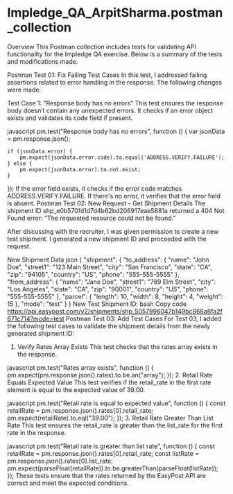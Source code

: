 # Impledge_QA_ArpitSharma.postman_collection
Overview
This Postman collection includes tests for validating API functionality for the Impledge QA exercise. Below is a summary of the tests and modifications made.

Postman Test 01: Fix Failing Test Cases
In this test, I addressed failing assertions related to error handling in the response. The following changes were made:

Test Case 1: "Response body has no errors"
This test ensures the response body doesn’t contain any unexpected errors. It checks if an error object exists and validates its code field if present.

javascript
pm.test("Response body has no errors", function () {
    var jsonData = pm.response.json();
    
    if (jsonData.error) {
        pm.expect(jsonData.error.code).to.equal('ADDRESS.VERIFY.FAILURE');
    } else {
        pm.expect(jsonData.error).to.not.exist;
    }
});
If the error field exists, it checks if the error code matches ADDRESS.VERIFY.FAILURE.
If there's no error, it verifies that the error field is absent.
Postman Test 02: New Request – Get Shipment Details
The shipment ID shp_e0b570fd1d7d4b62bd206917eae5881a returned a 404 Not Found error: "The requested resource could not be found."

After discussing with the recruiter, I was given permission to create a new test shipment. I generated a new shipment ID and proceeded with the request.

New Shipment Data
json
{
  "shipment": {
    "to_address": {
      "name": "John Doe",
      "street1": "123 Main Street",
      "city": "San Francisco",
      "state": "CA",
      "zip": "94105",
      "country": "US",
      "phone": "555-555-5555"
    },
    "from_address": {
      "name": "Jane Doe",
      "street1": "789 Elm Street",
      "city": "Los Angeles",
      "state": "CA",
      "zip": "90001",
      "country": "US",
      "phone": "555-555-5555"
    },
    "parcel": {
      "length": 10,
      "width": 8,
      "height": 4,
      "weight": 15
    },
    "mode": "test"
  }
}
New Test Shipment ID:
bash
Copy code
https://api.easypost.com/v2/shipments/shp_5057996047b149bc868a6fa2f671c714?mode=test
Postman Test 03: Add Test Cases
For Test 03, I added the following test cases to validate the shipment details from the newly generated shipment ID:

1. Verify Rates Array Exists
This test checks that the rates array exists in the response.

javascript
pm.test("Rates array exists", function () {
    pm.expect(pm.response.json().rates).to.be.an("array");
});
2. Retail Rate Equals Expected Value
This test verifies if the retail_rate in the first rate element is equal to the expected value of 39.00.

javascript
pm.test("Retail rate is equal to expected value", function () {
    const retailRate = pm.response.json().rates[0].retail_rate;
    pm.expect(retailRate).to.eql("39.00");
});
3. Retail Rate Greater Than List Rate
This test ensures the retail_rate is greater than the list_rate for the first rate in the response.

javascript
pm.test("Retail rate is greater than list rate", function () {
    const retailRate = pm.response.json().rates[0].retail_rate;
    const listRate = pm.response.json().rates[0].list_rate;
    pm.expect(parseFloat(retailRate)).to.be.greaterThan(parseFloat(listRate));
});
These tests ensure that the rates returned by the EasyPost API are correct and meet the expected conditions.

